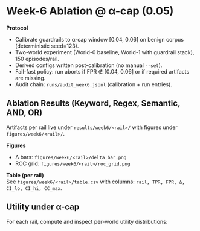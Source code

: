 # Week-6 Ablation @ α-cap (0.05)

**Protocol**  
- Calibrate guardrails to α-cap window [0.04, 0.06] on benign corpus (deterministic seed=123).  
- Two-world experiment (World-0 baseline, World-1 with guardrail stack), 150 episodes/rail.  
- Derived configs written post-calibration (no manual `--set`).  
- Fail-fast policy: run aborts if FPR ∉ [0.04, 0.06] or if required artifacts are missing.  
- Audit chain: `runs/audit_week6.jsonl` (calibration + run entries).

## Ablation Results (Keyword, Regex, Semantic, AND, OR)
Artifacts per rail live under `results/week6/<rail>/` with figures under `figures/week6/<rail>/`.

**Figures**  
- Δ bars: `figures/week6/<rail>/delta_bar.png`  
- ROC grid: `figures/week6/<rail>/roc_grid.png`

**Table (per rail)**  
See `figures/week6/<rail>/table.csv` with columns: `rail, TPR, FPR, Δ, CI_lo, CI_hi, CC_max`.

## Utility under α-cap
For each rail, compute and inspect per-world utility distributions: